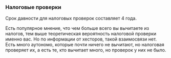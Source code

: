 ### Налоговые проверки

Срок давности для налоговых проверок составляет 4 года.

Есть популярное мнение, что чем больше всего вы вычитаете из налогов, тем выше теоретическая вероятность налоговой 
проверки именно вас. Но по информации от хесторов, такой взаимосвязи нет. Есть много аутономо, которые почти ничего не 
вычитают, но налоговая проверяет их, а есть те, кто вычитает много, но проверок у них не было.
